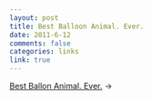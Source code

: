 ```yaml
--- 
layout: post
title: Best Balloon Animal. Ever.
date: 2011-6-12
comments: false
categories: links
link: true
---
```

<a title="Best balloon animal ever." href="http://fastcache.gawkerassets.com/assets/images/4/2011/06/xlarge_larry-moss-spinosaurus.jpg">Best Ballon Animal. Ever.</a> &rarr;

&nbsp;
